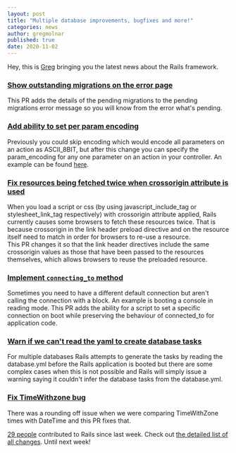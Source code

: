 ```yaml
---
layout: post
title: "Multiple database improvements, bugfixes and more!"
categories: news
author: gregmolnar
published: true
date: 2020-11-02
---
```


Hey, this is&nbsp;[Greg](https://twitter.com/gregmolnar) bringing you the latest news about the Rails framework.

### [Show outstanding migrations on the error page](https://github.com/rails/rails/pull/40203)

This PR adds the details of the pending migrations to the pending migrations error message so you will know from the error what's pending.

### [Add ability to set per param encoding](https://github.com/rails/rails/pull/40457)

Previously you could skip encoding which would encode all parameters on an action as ASCII\_8BIT, but after this change you can specify the param\_encoding for any one parameter on an action in your controller. An example can be found [here](https://github.com/rails/rails/pull/40457/files#diff-473b3fd0c8a9ff822bf8f3e3db2a7bcd2270e840468847c7667177282c2f005dR53).

### [Fix resources being fetched twice when crossorigin attribute is used](https://github.com/rails/rails/pull/40426)

When you load a script or css (by using javascript\_include\_tag or stylesheet\_link\_tag respectively) with crossorigin attribute applied, Rails currently causes some browsers to fetch these resources twice. That is because crossorigin in the link header preload directive and on the resource itself need to match in order for browsers to re-use a resource.  
This PR changes it so that the link header directives include the same crossorigin values as those that have been passed to the resources themselves, which allows browsers to reuse the preloaded resource.

### [Implement `connecting_to` method](https://github.com/rails/rails/pull/40486/)

Sometimes you need to have a different default connection but aren't calling the connection with a block. An example is booting a console in reading mode. This PR adds the ability for a script to set a specific connection on boot while preserving the behaviour of connected\_to for application code.

### [Warn if we can't read the yaml to create database tasks](https://github.com/rails/rails/pull/36560)

For multiple databases Rails attempts to generate the tasks by reading the  
database.yml before the Rails application is booted but there are some complex cases when this is not possible and Rails will simply issue a warning saying it couldn't infer the database tasks from the database.yml.

### [Fix TimeWithzone bug](https://github.com/rails/rails/pull/40448)

There was a rounding off issue when we were comparing TimeWithZone times with DateTime and this PR fixes that.

[29 people](https://contributors.rubyonrails.org/contributors/in-time-window/20201024-20201031) contributed to Rails since last week. Check out [the detailed list of all changes](https://github.com/rails/rails/compare/@%7B2020-10-24%7D...master@%7B2020-10-31%7D). Until next week!
